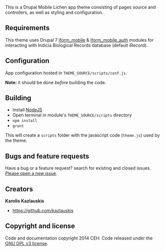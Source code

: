 This is a Drupal Mobile Lichen app theme consisting of pages
source and controllers, as well as styling and configuration.

## Requirements

This theme uses Drupal 7 [iform_mobile](http://indicia-docs.readthedocs.org/en/latest/site-building/iform/modules/mobile/) 
& [iform_mobile_auth](http://indicia-docs.readthedocs.org/en/latest/site-building/iform/modules/mobile-auth/)
modules for interacting with Indicia Biological Records database (default iRecord).

## Configuration

App configuration hosted in `THEME_SOURCE/scripts/conf.js`.

**Note:** it should be done *before* building the code.

## Building

- Install [NodeJS](http://nodejs.org/)
- Open terminal in module's `THEME_SOURCE/scripts` directory
- `npm install`
- `grunt`

This will create a `scripts` folder with the javascript code (`theme.js`) used by the theme.


## Bugs and feature requests

Have a bug or a feature request? search for existing and closed issues. [Please open a new issue](https://github.com/NERC-CEH/mobile_lichen/issues).


## Creators

**Karolis Kazlauskis**

- <https://github.com/kazlauskis>



## Copyright and license

Code and documentation copyright 2014 CEH. Code released under the [GNU GPL v3 license](LICENSE).
